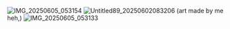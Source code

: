 ![IMG_20250605_053154](https://github.com/user-attachments/assets/a1c70642-01f1-4ad0-a0eb-12fdfae48881)
![Untitled89_20250602083206](https://github.com/user-attachments/assets/cc2b7515-6a0f-4673-a8e9-0ce6122db036)
    (art made by me heh,)
![IMG_20250605_053133](https://github.com/user-attachments/assets/969e2ac2-065e-462e-93c2-3de112b83313)
